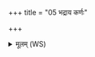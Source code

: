 +++
title = "05 भद्राय कर्णः"

+++
<details><summary>मूलम् (WS)</summary>

भद्राय कर्णः क्रोशतु भद्रायाक्षि वि वेपताम् ।  
ऐङ्ग्रा दुष्वप्न्यं सुव यद् भद्रं तन्न आ सुव ॥ ६ ॥
</details>